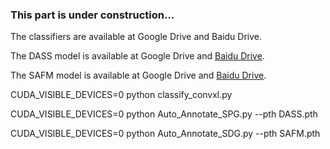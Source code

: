 ### This part is under construction...

The classifiers are available at Google Drive and Baidu Drive.

The DASS model is available at Google Drive and [Baidu Drive](https://pan.baidu.com/s/1lmksoTe2b2xObGkhUbd5-A?pwd=DASS).

The SAFM model is available at Google Drive and [Baidu Drive](https://pan.baidu.com/s/1PnLepP7bAd-8L5NcUGBx4A?pwd=SAFM).


CUDA_VISIBLE_DEVICES=0 python classify_convxl.py

CUDA_VISIBLE_DEVICES=0 python Auto_Annotate_SPG.py --pth DASS.pth

CUDA_VISIBLE_DEVICES=0 python Auto_Annotate_SDG.py --pth SAFM.pth
